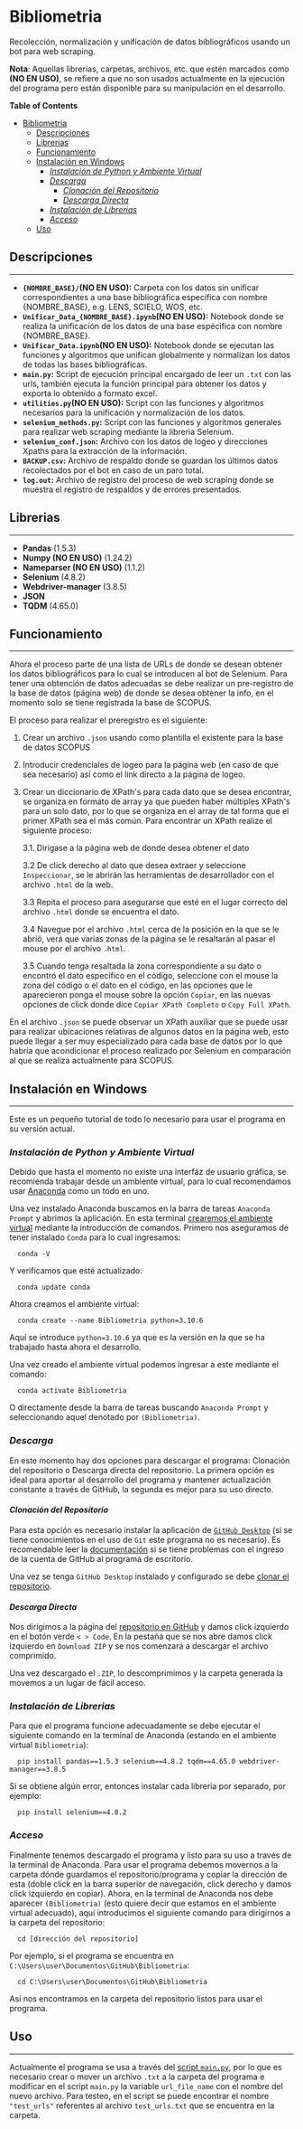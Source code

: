 # Bibliometria

Recolección, normalización y unificación de datos bibliográficos usando un bot para web scraping.

**Nota**: Aquellas librerias, carpetas, archivos, etc. que estén marcados como **(NO EN USO)**, se refiere a que no son usados actualmente en la ejecución del programa pero están disponible para su manipulación en el desarrollo.

**Table of Contents**

- [Bibliometria](#bibliometria)
  - [Descripciones](#descripciones)
  - [Librerias](#librerias)
  - [Funcionamiento](#funcionamiento)
  - [Instalación en Windows](#instalación-en-windows)
    - [*Instalación de Python y Ambiente Virtual*](#instalación-de-python-y-ambiente-virtual)
    - [*Descarga*](#descarga)
      - [*Clonación del Repositorio*](#clonación-del-repositorio)
      - [*Descarga Directa*](#descarga-directa)
    - [*Instalación de Librerias*](#instalación-de-librerias)
    - [*Acceso*](#acceso)
  - [Uso](#uso)

## Descripciones

---

- **`{NOMBRE_BASE}/`(NO EN USO):** Carpeta con los datos sin unificar correspondientes a una base bibliográfica específica con nombre {NOMBRE_BASE}, e.g. LENS, SCIELO, WOS, etc.
- **`Unificar_Data_{NOMBRE_BASE}.ipynb`(NO EN USO):** Notebook donde se realiza la unificación de los datos de una base espécifica con nombre {NOMBRE_BASE}.
- **`Unificar_Data.ipynb`(NO EN USO):** Notebook donde se ejecutan las funciones y algoritmos que unifican globalmente y normalizan los datos de todas las bases bibliográficas.
- **`main.py`:** Script de ejecución principal encargado de leer un `.txt` con las urls, también ejecuta la función principal para obtener los datos y exporta lo obtenido a formato excel.
- **`utilities.py`(NO EN USO):** Script con las funciones y algoritmos necesarios para la unificación y normalización de los datos.
- **`selenium_methods.py`:** Script con las funciones y algoritmos generales para realizar web scraping mediante la libreria Selenium.
- **`selenium_conf.json`:** Archivo con los datos de logeo y direcciones Xpaths para la extracción de la información.
- **`BACKUP.csv`:** Archivo de respaldo donde se guardan los últimos datos recolectados por el bot en caso de un paro total.
- **`log.out`:** Archivo de registro del proceso de web scraping donde se muestra el registro de respaldos y de errores presentados.

## Librerias

---

- **Pandas** (1.5.3)
- **Numpy (NO EN USO)** (1.24.2)
- **Nameparser (NO EN USO)** (1.1.2)
- **Selenium** (4.8.2)
- **Webdriver-manager** (3.8.5)
- **JSON**
- **TQDM** (4.65.0)

## Funcionamiento

---

Ahora el proceso parte de una lista de URLs de donde se desean obtener los datos bibliográficos para lo cual se introducen al bot de Selenium. Para tener una obtención de datos adecuadas se debe realizar un pre-registro de la base de datos (página web) de donde se desea obtener la info, en el momento solo se tiene registrada la base de SCOPUS.

El proceso para realizar el preregistro es el siguiente:

1. Crear un archivo `.json` usando como plantilla el existente para la base de datos SCOPUS
2. Introducir credenciales de logeo para la página web (en caso de que sea necesario) así como el link directo a la página de logeo.
3. Crear un diccionario de XPath's para cada dato que se desea encontrar, se organiza en formato de array ya que pueden haber múltiples XPath's para un solo dato, por lo que se organiza en el array de tal forma que el primer XPath sea el más común. Para encontrar un XPath realize el siguiente proceso:
   
   3.1. Dirigase a la página web de donde desea obtener el dato
   
   3.2 De click derecho al dato que desea extraer y seleccione `Inspeccionar`, se le abrirán las herramientas de desarrollador con el archivo `.html` de la web.
   
   3.3 Repita el proceso para asegurarse que esté en el lugar correcto del archivo `.html` donde se encuentra el dato.
   
   3.4 Navegue por el archivo `.html` cerca de la posición en la que se le abrió, verá que varias zonas de la página se le resaltarán al pasar el mouse 
   por el archivo `.html`.
   
   3.5 Cuando tenga resaltada la zona correspondiente a su dato o encontró el dato específico en el código, seleccione con el mouse la zona del código o el dato en el código, en las opciones que le aparecieron ponga el mouse sobre la opción `Copiar`, en las nuevas opciones de click donde dice `Copiar XPath Completo` o `Copy Full XPath`.

En el archivo `.json` se puede observar un XPath auxiliar que se puede usar para realizar ubicaciones relativas de algunos datos en la página web, esto puede llegar a ser muy especializado para cada base de datos por lo que habría que acondicionar el proceso realizado por Selenium en comparación al que se realiza actualmente para SCOPUS.

## Instalación en Windows

---

Este es un pequeño tutorial de todo lo necesario para usar el programa en su versión actual.

### *Instalación de Python y Ambiente Virtual*

Debido que hasta el momento no existe una interfáz de usuario gráfica, se recomienda trabajar desde un ambiente virtual, para lo cual recomendamos usar [Anaconda](https://www.anaconda.com/download#downloads) como un todo en uno.

Una vez instalado Anaconda buscamos en la barra de tareas `Anaconda Prompt` y abrimos la aplicación. En esta terminal [crearemos el ambiente virtual](https://medium.com/co-learning-lounge/create-virtual-environment-python-windows-2021-d947c3a3ca78) mediante la introducción de comandos. Primero nos aseguramos de tener instalado `Conda` para lo cual ingresamos:

      conda -V

Y verificamos que esté actualizado:

      conda update conda

Ahora creamos el ambiente virtual:

      conda create --name Bibliometria python=3.10.6

Aquí se introduce `python=3.10.6` ya que es la versión en la que se ha trabajado hasta ahora el desarrollo.

Una vez creado el ambiente virtual podemos ingresar a este mediante el comando:

      conda activate Bibliometria

O directamente desde la barra de tareas buscando `Anaconda Prompt` y seleccionando aquel denotado por `(Bibliometria)`.

### *Descarga*

En este momento hay dos opciones para descargar el programa: Clonación del repositorio o Descarga directa del repositorio. La primera opción es ideal para aportar al desarrollo del programa y mantener actualización constante a través de GitHub, la segunda es mejor para su uso directo.

#### *Clonación del Repositorio*

Para esta opción es necesario instalar la aplicación de [`GitHub Desktop`](https://desktop.github.com/) (si se tiene conocimientos en el uso de `Git` este programa no es necesario). Es recomendable leer la [documentación](https://docs.github.com/en/desktop/installing-and-configuring-github-desktop/overview/getting-started-with-github-desktop) si se tiene problemas con el ingreso de la cuenta de GitHub al programa de escritorio.

Una vez se tenga `GitHub Desktop` instalado y configurado se debe [clonar el repositorio](https://docs.github.com/es/desktop/contributing-and-collaborating-using-github-desktop/adding-and-cloning-repositories/cloning-a-repository-from-github-to-github-desktop).

#### *Descarga Directa*

Nos dirigimos a la página del [repositorio en GitHub](https://github.com/Serviciosbibliotecaeafit/Bibliometria) y damos click izquierdo en el botón verde `< > Code`. En la pestaña que se nos abre damos click izquierdo en `Download ZIP` y se nos comenzará a descargar el archivo comprimido.

Una vez descargado el `.ZIP`, lo descomprimimos y la carpeta generada la movemos a un lugar de fácil acceso.

### *Instalación de Librerias*

Para que el programa funcione adecuadamente se debe ejecutar el siguiente comando en la terminal de Anaconda (estando en el ambiente virtual `Bibliometria`):

      pip install pandas==1.5.3 selenium==4.8.2 tqdm==4.65.0 webdriver-manager==3.8.5

Si se obtiene algún error, entonces instalar cada libreria por separado, por ejemplo:

      pip install selenium==4.8.2

### *Acceso*

Finalmente tenemos descargado el programa y listo para su uso a través de la terminal de Anaconda. Para usar el programa debemos movernos a la carpeta dónde guardamos el repositorio/programa y copiar la dirección de esta (doble click en la barra superior de navegación, click derecho y damos click izquierdo en copiar). Ahora, en la terminal de Anaconda nos debe aparecer `(Bibliometria)` (esto quiere decir que estamos en el ambiente virtual adecuado), aquí introducimos el siguiente comando para dirigirnos a la carpeta del repositorio:

      cd [dirección del repositorio]

Por ejemplo, si el programa se encuentra en `C:\Users\user\Documentos\GitHub\Bibliometria`:

      cd C:\Users\user\Documentos\GitHub\Bibliometria

Así nos encontramos en la carpeta del repositorio listos para usar el programa.

## Uso

---

Actualmente el programa se usa a través del [script `main.py`](#descripciones), por lo que es necesario crear o mover un archivo `.txt` a la carpeta del programa e modificar en el script `main.py` la variable `url_file_name` con el nombre del nuevo archivo. Para testeo, en el script se puede encontrar el nombre `"test_urls"` referentes al archivo `test_urls.txt` que se encuentra en la carpeta.
